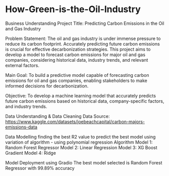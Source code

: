 # How-Green-is-the-Oil-Industry
Business Understanding
Project Title:
Predicting Carbon Emissions in the Oil and Gas Industry

Problem Statement:
The oil and gas industry is under immense pressure to reduce its carbon footprint. Accurately predicting future carbon emissions is crucial for effective decarbonization strategies. This project aims to develop a model to forecast carbon emissions for major oil and gas companies, considering historical data, industry trends, and relevant external factors.

Main Goal:
To build a predictive model capable of forecasting carbon emissions for oil and gas companies, enabling stakeholders to make informed decisions for decarbonization.

Objective:
To develop a machine learning model that accurately predicts future carbon emissions based on historical data, company-specific factors, and industry trends.

Data Understanding & Data Cleaning
Data Source: https://www.kaggle.com/datasets/joebeachcapital/carbon-majors-emissions-data

Data Modelling
finding the best R2 value to predict the best model using variation of algorithm - using polynomial regression
Algorithm
Model 1: Random Forest Regressor
Model 2: Linear Regression
Model 3: XG Boost Gradient
Model 4: Ridge

Model Deployment using Gradio
The best model selected is Random Forest Regressor with 99.89% accuracy
